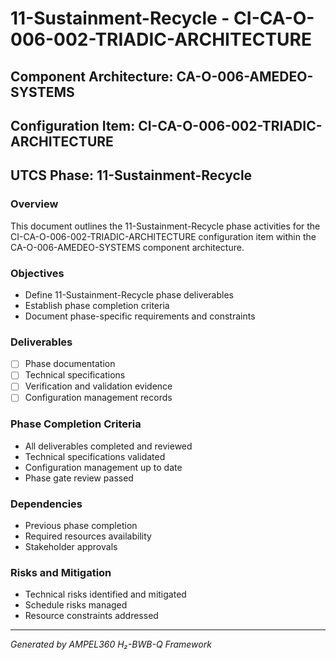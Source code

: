 # 11-Sustainment-Recycle - CI-CA-O-006-002-TRIADIC-ARCHITECTURE

## Component Architecture: CA-O-006-AMEDEO-SYSTEMS
## Configuration Item: CI-CA-O-006-002-TRIADIC-ARCHITECTURE
## UTCS Phase: 11-Sustainment-Recycle

### Overview
This document outlines the 11-Sustainment-Recycle phase activities for the CI-CA-O-006-002-TRIADIC-ARCHITECTURE configuration item within the CA-O-006-AMEDEO-SYSTEMS component architecture.

### Objectives
- Define 11-Sustainment-Recycle phase deliverables
- Establish phase completion criteria
- Document phase-specific requirements and constraints

### Deliverables
- [ ] Phase documentation
- [ ] Technical specifications
- [ ] Verification and validation evidence
- [ ] Configuration management records

### Phase Completion Criteria
- All deliverables completed and reviewed
- Technical specifications validated
- Configuration management up to date
- Phase gate review passed

### Dependencies
- Previous phase completion
- Required resources availability
- Stakeholder approvals

### Risks and Mitigation
- Technical risks identified and mitigated
- Schedule risks managed
- Resource constraints addressed

---
*Generated by AMPEL360 H₂-BWB-Q Framework*
